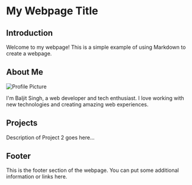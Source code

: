 # My Webpage Title

## Introduction

Welcome to my webpage! This is a simple example of using Markdown to create a webpage.

## About Me

![Profile Picture](path/to/profile-picture.jpg)

I'm Baljit Singh, a web developer and tech enthusiast. I love working with new technologies and creating amazing web experiences.

## Projects



Description of Project 2 goes here...


## Footer

This is the footer section of the webpage. You can put some additional information or links here.

